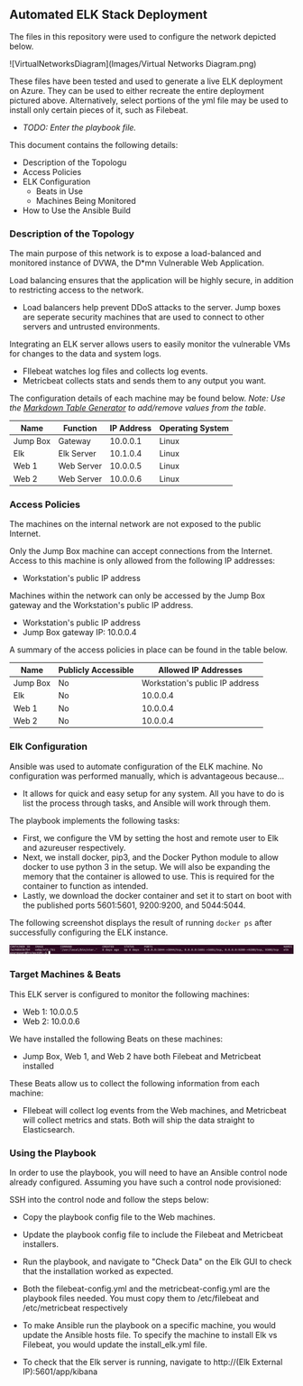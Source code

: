 ## Automated ELK Stack Deployment

The files in this repository were used to configure the network depicted below.

![VirtualNetworksDiagram](Images/Virtual Networks Diagram.png)

These files have been tested and used to generate a live ELK deployment on Azure. They can be used to either recreate the entire deployment pictured above. Alternatively, select portions of the yml file may be used to install only certain pieces of it, such as Filebeat.

  - _TODO: Enter the playbook file._

This document contains the following details:
- Description of the Topologu
- Access Policies
- ELK Configuration
  - Beats in Use
  - Machines Being Monitored
- How to Use the Ansible Build


### Description of the Topology

The main purpose of this network is to expose a load-balanced and monitored instance of DVWA, the D*mn Vulnerable Web Application.

Load balancing ensures that the application will be highly secure, in addition to restricting access to the network.
- Load balancers help prevent DDoS attacks to the server. Jump boxes are seperate security machines that are used to connect to other servers and untrusted environments.

Integrating an ELK server allows users to easily monitor the vulnerable VMs for changes to the data and system logs.
- FIlebeat watches log files and collects log events.
- Metricbeat collects stats and sends them to any output you want.

The configuration details of each machine may be found below.
_Note: Use the [Markdown Table Generator](http://www.tablesgenerator.com/markdown_tables) to add/remove values from the table_.

| Name       | Function     | IP Address | Operating System |
|------------|--------------|------------|------------------|
| Jump Box   | Gateway      | 10.0.0.1   | Linux            |
| Elk        | Elk Server   | 10.1.0.4   | Linux            |
| Web 1      | Web Server   | 10.0.0.5   | Linux            |
| Web 2      | Web Server   | 10.0.0.6   | Linux            |

### Access Policies

The machines on the internal network are not exposed to the public Internet. 

Only the Jump Box machine can accept connections from the Internet. Access to this machine is only allowed from the following IP addresses:
- Workstation's public IP address

Machines within the network can only be accessed by the Jump Box gateway and the Workstation's public IP address.
- Workstation's public IP address
- Jump Box gateway IP: 10.0.0.4

A summary of the access policies in place can be found in the table below.

| Name     | Publicly Accessible | Allowed IP Addresses            |
|----------|---------------------|---------------------------------|
| Jump Box | No                  | Workstation's public IP address |
| Elk      | No                  | 10.0.0.4                        |
| Web 1    | No                  | 10.0.0.4                        |
| Web 2    | No                  | 10.0.0.4                        |

### Elk Configuration

Ansible was used to automate configuration of the ELK machine. No configuration was performed manually, which is advantageous because...
- It allows for quick and easy setup for any system. All you have to do is list the process through tasks, and Ansible will work through them.

The playbook implements the following tasks:
- First, we configure the VM by setting the host and remote user to Elk and azureuser respectively.
- Next, we install docker, pip3, and the Docker Python module to allow docker to use python 3 in the setup. We will also be expanding the memory that the container is allowed to use. This is required for the container to function as intended.
- Lastly, we download the docker container and set it to start on boot with the published ports 5601:5601, 9200:9200, and 5044:5044.

The following screenshot displays the result of running `docker ps` after successfully configuring the ELK instance.

![Docker ps output](Images/docker_ps_output.png)

### Target Machines & Beats
This ELK server is configured to monitor the following machines:
- Web 1: 10.0.0.5
- Web 2: 10.0.0.6

We have installed the following Beats on these machines:
- Jump Box, Web 1, and Web 2 have both Filebeat and Metricbeat installed

These Beats allow us to collect the following information from each machine:
- FIlebeat will collect log events from the Web machines, and Metricbeat will collect metrics and stats. Both will ship the data straight to Elasticsearch.

### Using the Playbook
In order to use the playbook, you will need to have an Ansible control node already configured. Assuming you have such a control node provisioned: 

SSH into the control node and follow the steps below:
- Copy the playbook config file to the Web machines.
- Update the playbook config file to include the Filebeat and Metricbeat installers.
- Run the playbook, and navigate to "Check Data" on the Elk GUI to check that the installation worked as expected.

- Both the filebeat-config.yml and the metricbeat-config.yml are the playbook files needed. You must copy them to /etc/filebeat and /etc/metricbeat respectively
- To make Ansible run the playbook on a specific machine, you would update the Ansible hosts file. To specify the machine to install Elk vs Filebeat, you would update the install_elk.yml file.
- To check that the Elk server is running, navigate to http://(Elk External IP):5601/app/kibana